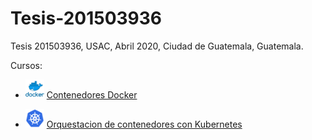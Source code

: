 # Tesis-201503936
Tesis 201503936, USAC, Abril 2020, Ciudad de Guatemala, Guatemala.

Cursos:
- <img src="https://raw.githubusercontent.com/github/explore/80688e429a7d4ef2fca1e82350fe8e3517d3494d/topics/docker/docker.png" alt="Docker" width="30"> [Contenedores Docker](/Docker)

- <img src="https://raw.githubusercontent.com/github/explore/80688e429a7d4ef2fca1e82350fe8e3517d3494d/topics/kubernetes/kubernetes.png" alt="Docker" width="30"> [Orquestacion de contenedores con Kubernetes](/Kubernetes)
